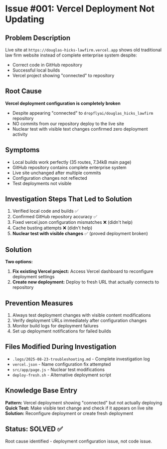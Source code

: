 # Issue #001: Vercel Deployment Not Updating

## Problem Description
Live site at `https://douglas-hicks-lawfirm.vercel.app` shows old traditional law firm website instead of complete enterprise system despite:
- Correct code in GitHub repository
- Successful local builds
- Vercel project showing "connected" to repository

## Root Cause
**Vercel deployment configuration is completely broken**
- Despite appearing "connected" to `dropflyai/douglas_hicks_lawfirm` repository
- NO commits from our repository deploy to the live site
- Nuclear test with visible text changes confirmed zero deployment activity

## Symptoms
- Local builds work perfectly (35 routes, 7.34kB main page)
- GitHub repository contains complete enterprise system
- Live site unchanged after multiple commits
- Configuration changes not reflected
- Test deployments not visible

## Investigation Steps That Led to Solution
1. Verified local code and builds ✅
2. Confirmed GitHub repository accuracy ✅
3. Fixed vercel.json configuration mismatches ❌ (didn't help)
4. Cache busting attempts ❌ (didn't help)
5. **Nuclear test with visible changes** ✅ (proved deployment broken)

## Solution
**Two options:**
1. **Fix existing Vercel project:** Access Vercel dashboard to reconfigure deployment settings
2. **Create new deployment:** Deploy to fresh URL that actually connects to repository

## Prevention Measures
1. Always test deployment changes with visible content modifications
2. Verify deployment URLs immediately after configuration changes
3. Monitor build logs for deployment failures
4. Set up deployment notifications for failed builds

## Files Modified During Investigation
- `.logs/2025-08-23-troubleshooting.md` - Complete investigation log
- `vercel.json` - Name configuration fix attempted
- `src/app/page.js` - Nuclear test modifications
- `deploy-fresh.sh` - Alternative deployment script

## Knowledge Base Entry
**Pattern:** Vercel deployment showing "connected" but not actually deploying
**Quick Test:** Make visible text change and check if it appears on live site
**Solution:** Reconfigure deployment or create fresh deployment

## Status: SOLVED ✅
Root cause identified - deployment configuration issue, not code issue.